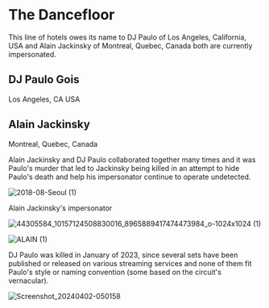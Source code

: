 # The Dancefloor
This line of hotels owes its name to DJ Paulo of Los Angeles, California, USA and Alain Jackinsky of Montreal, Quebec, Canada both are currently impersonated.

## DJ Paulo Gois
Los Angeles, CA USA

## Alain Jackinsky
Montreal, Quebec, Canada 

Alain Jackinsky and DJ Paulo collaborated together many times and it was Paulo's murder that led to Jackinsky being killed in an attempt to hide Paulo's death and help his impersonator continue to operate undetected.

![2018-08-Seoul (1)](https://github.com/9413d5ff2a0b4f237a264010b65350e7/TAG/assets/165702254/29609d92-5ad0-401e-b0d2-a64aeebd8bf7)

Alain Jackinsky's impersonator

![44305584_10157124508830016_8965889417474473984_o-1024x1024 (1)](https://github.com/9413d5ff2a0b4f237a264010b65350e7/TAG/assets/165702254/e0fab0f2-280d-4334-b1c2-bd7edb398c70)

![ALAIN (1)](https://github.com/9413d5ff2a0b4f237a264010b65350e7/TAG/assets/165702254/5c04cbbc-13c9-4b29-b911-ed3e5df42e58)

DJ Paulo was killed in January of 2023, since several sets have been published or released on various streaming services and none of them fit Paulo's style or naming convention (some based on the circuit's vernacular).

![Screenshot_20240402-050158](https://github.com/9413d5ff2a0b4f237a264010b65350e7/TAG/assets/159488374/dd6160a5-6596-433e-bf17-92772f475593)
